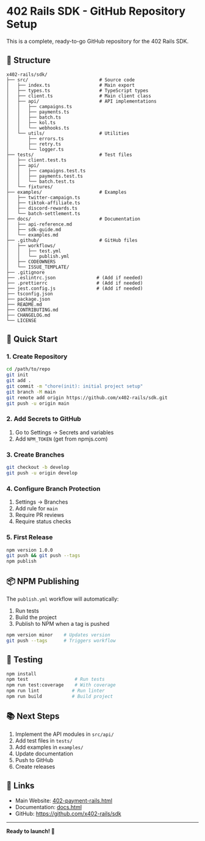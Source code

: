 # 402 Rails SDK - GitHub Repository Setup

This is a complete, ready-to-go GitHub repository for the 402 Rails SDK.

## 📁 Structure

```
x402-rails/sdk/
├── src/                          # Source code
│   ├── index.ts                  # Main export
│   ├── types.ts                  # TypeScript types
│   ├── client.ts                 # Main client class
│   ├── api/                      # API implementations
│   │   ├── campaigns.ts
│   │   ├── payments.ts
│   │   ├── batch.ts
│   │   ├── kol.ts
│   │   └── webhooks.ts
│   └── utils/                    # Utilities
│       ├── errors.ts
│       ├── retry.ts
│       └── logger.ts
├── tests/                        # Test files
│   ├── client.test.ts
│   ├── api/
│   │   ├── campaigns.test.ts
│   │   ├── payments.test.ts
│   │   └── batch.test.ts
│   └── fixtures/
├── examples/                     # Examples
│   ├── twitter-campaign.ts
│   ├── tiktok-affiliate.ts
│   ├── discord-rewards.ts
│   └── batch-settlement.ts
├── docs/                         # Documentation
│   ├── api-reference.md
│   ├── sdk-guide.md
│   └── examples.md
├── .github/                      # GitHub files
│   ├── workflows/
│   │   ├── test.yml
│   │   └── publish.yml
│   ├── CODEOWNERS
│   └── ISSUE_TEMPLATE/
├── .gitignore
├── .eslintrc.json               # (Add if needed)
├── .prettierrc                  # (Add if needed)
├── jest.config.js               # (Add if needed)
├── tsconfig.json
├── package.json
├── README.md
├── CONTRIBUTING.md
├── CHANGELOG.md
└── LICENSE
```

## 🚀 Quick Start

### 1. Create Repository
```bash
cd /path/to/repo
git init
git add .
git commit -m "chore(init): initial project setup"
git branch -M main
git remote add origin https://github.com/x402-rails/sdk.git
git push -u origin main
```

### 2. Add Secrets to GitHub
1. Go to Settings → Secrets and variables
2. Add `NPM_TOKEN` (get from npmjs.com)

### 3. Create Branches
```bash
git checkout -b develop
git push -u origin develop
```

### 4. Configure Branch Protection
1. Settings → Branches
2. Add rule for `main`
3. Require PR reviews
4. Require status checks

### 5. First Release
```bash
npm version 1.0.0
git push && git push --tags
npm publish
```

## 📦 NPM Publishing

The `publish.yml` workflow will automatically:
1. Run tests
2. Build the project
3. Publish to NPM when a tag is pushed

```bash
npm version minor    # Updates version
git push --tags      # Triggers workflow
```

## 🧪 Testing

```bash
npm install
npm test                 # Run tests
npm run test:coverage    # With coverage
npm run lint            # Run linter
npm run build           # Build project
```

## 📚 Next Steps

1. Implement the API modules in `src/api/`
2. Add test files in `tests/`
3. Add examples in `examples/`
4. Update documentation
5. Push to GitHub
6. Create releases

## 🔗 Links

- Main Website: [402-payment-rails.html](../402-payment-rails.html)
- Documentation: [docs.html](../docs.html)
- GitHub: https://github.com/x402-rails/sdk

---

**Ready to launch! 🚀**
